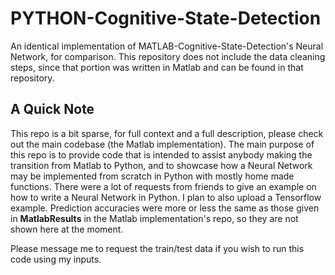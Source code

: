 # PYTHON-Cognitive-State-Detection
An identical implementation of MATLAB-Cognitive-State-Detection's Neural Network, for comparison. This repository does not include the data cleaning steps, since that portion was written in Matlab and can be found in that repository. 

## A Quick Note

This repo is a bit sparse, for full context and a full description, please check out the main codebase (the Matlab implementation). The main purpose of this repo is to provide code that is intended to assist anybody making the transition from Matlab to Python, and to showcase how a Neural Network may be implemented from scratch in Python with mostly home made functions. There were a lot of requests from friends to give an example on how to write a Neural Network in Python. I plan to also upload a Tensorflow example. Prediction accuracies were more or less the same as those given in **MatlabResults** in the Matlab implementation's repo, so they are not shown here at the moment.

Please message me to request the train/test data if you wish to run this code using my inputs.
